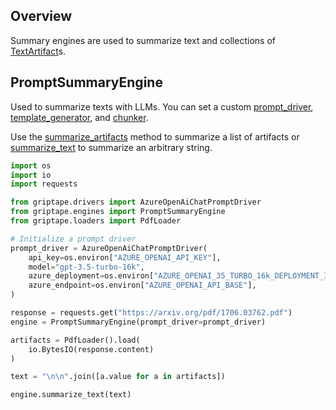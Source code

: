 ## Overview

Summary engines are used to summarize text and collections of [TextArtifact](../../reference/griptape/artifacts/text_artifact.md)s.

## PromptSummaryEngine

Used to summarize texts with LLMs. You can set a custom [prompt_driver](../../reference/griptape/engines/summary/prompt_summary_engine.md#griptape.engines.summary.prompt_summary_engine.PromptSummaryEngine.prompt_driver), [template_generator](../../reference/griptape/engines/summary/prompt_summary_engine.md#griptape.engines.summary.prompt_summary_engine.PromptSummaryEngine.template_generator), and [chunker](../../reference/griptape/engines/summary/prompt_summary_engine.md#griptape.engines.summary.prompt_summary_engine.PromptSummaryEngine.chunker).

Use the [summarize_artifacts](../../reference/griptape/engines/summary/prompt_summary_engine.md#griptape.engines.summary.prompt_summary_engine.PromptSummaryEngine.summarize_artifacts) method to summarize a list of artifacts or [summarize_text](../../reference/griptape/engines/summary/prompt_summary_engine.md#griptape.engines.summary.prompt_summary_engine.PromptSummaryEngine.summarize_text) to summarize an arbitrary string.

```python
import os 
import io
import requests

from griptape.drivers import AzureOpenAiChatPromptDriver
from griptape.engines import PromptSummaryEngine
from griptape.loaders import PdfLoader

# Initialize a prompt driver
prompt_driver = AzureOpenAiChatPromptDriver(
    api_key=os.environ["AZURE_OPENAI_API_KEY"],
    model="gpt-3.5-turbo-16k",
    azure_deployment=os.environ["AZURE_OPENAI_35_TURBO_16k_DEPLOYMENT_ID"],
    azure_endpoint=os.environ["AZURE_OPENAI_API_BASE"],
)

response = requests.get("https://arxiv.org/pdf/1706.03762.pdf")
engine = PromptSummaryEngine(prompt_driver=prompt_driver)

artifacts = PdfLoader().load(
    io.BytesIO(response.content)
)

text = "\n\n".join([a.value for a in artifacts])

engine.summarize_text(text)
```
